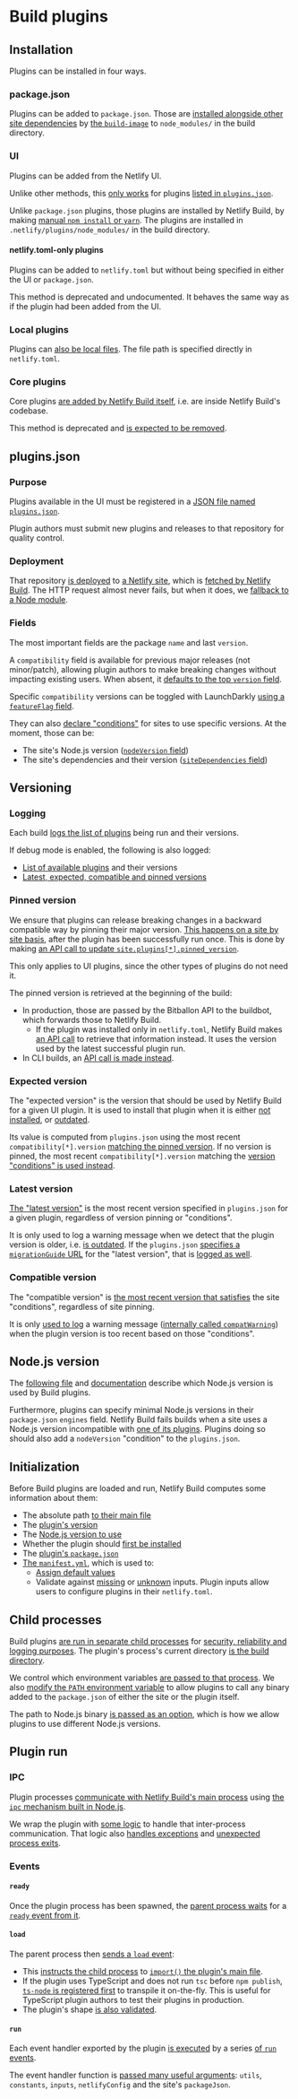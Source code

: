 # Build plugins

## Installation

Plugins can be installed in four ways.

### package.json

Plugins can be added to `package.json`. Those are
[installed alongside other site dependencies](https://github.com/netlify/build-image/blob/195fbe127e5c374d9c4758652cb62e3b8936a395/run-build-functions.sh#L201)
by [the `build-image`](https://github.com/netlify/build-image) to `node_modules/` in the build directory.

### UI

Plugins can be added from the Netlify UI.

Unlike other methods, this
[only works](https://github.com/netlify/build/blob/509efdfe5fd41bdbeb3b9e930b07ac984531b785/packages/build/src/plugins/expected_version.js#L87)
for plugins [listed in `plugins.json`](https://github.com/netlify/plugins/blob/main/site/plugins.json).

Unlike `package.json` plugins, those plugins are installed by Netlify Build, by making
[manual `npm install` or `yarn`](https://github.com/netlify/build/blob/509efdfe5fd41bdbeb3b9e930b07ac984531b785/packages/build/src/install/missing.js#L16).
The plugins are installed in `.netlify/plugins/node_modules/` in the build directory.

#### netlify.toml-only plugins

Plugins can be added to `netlify.toml` but without being specified in either the UI or `package.json`.

This method is deprecated and undocumented. It behaves the same way as if the plugin had been added from the UI.

### Local plugins

Plugins can
[also be local files](https://github.com/netlify/build/blob/71b84fc564bef6349bd550ef588ee5d72dc1d0cd/packages/build/src/plugins/resolve.js#L82).
The file path is specified directly in `netlify.toml`.

### Core plugins

Core plugins
[are added by Netlify Build itself](https://github.com/netlify/build/blob/71b84fc564bef6349bd550ef588ee5d72dc1d0cd/packages/build/src/plugins_core/list.js#L20),
i.e. are inside Netlify Build's codebase.

This method is deprecated and [is expected to be removed](https://github.com/netlify/pillar-workflow/issues/113).

## plugins.json

### Purpose

Plugins available in the UI must be registered in a
[JSON file named `plugins.json`](https://github.com/netlify/plugins/blob/main/site/plugins.json).

Plugin authors must submit new plugins and releases to that repository for quality control.

### Deployment

That repository
[is deployed](https://github.com/netlify/plugins/blob/08ce54230b0c412776bc0e1ea697204c380f5087/index.js#L11) to
[a Netlify site](https://list-v2--netlify-plugins.netlify.app/plugins.json), which is
[fetched by Netlify Build](https://github.com/netlify/build/blob/509efdfe5fd41bdbeb3b9e930b07ac984531b785/packages/build/src/plugins/list.js#L32).
The HTTP request almost never fails, but when it does, we
[fallback to a Node module](https://github.com/netlify/build/blob/509efdfe5fd41bdbeb3b9e930b07ac984531b785/packages/build/src/plugins/list.js#L39-L48).

### Fields

The most important fields are the package `name` and last `version`.

A `compatibility` field is available for previous major releases (not minor/patch), allowing plugin authors to make
breaking changes without impacting existing users. When absent, it
[defaults to the top `version` field](https://github.com/netlify/build/blob/509efdfe5fd41bdbeb3b9e930b07ac984531b785/packages/build/src/plugins/list.js#L70).

Specific `compatibility` versions can be toggled with LaunchDarkly
[using a `featureFlag` field](https://github.com/netlify/build/blob/509efdfe5fd41bdbeb3b9e930b07ac984531b785/packages/build/src/plugins/expected_version.js#L78).

They can also
[declare "conditions"](https://github.com/netlify/build/blob/509efdfe5fd41bdbeb3b9e930b07ac984531b785/packages/build/src/plugins/compatibility.js#L125)
for sites to use specific versions. At the moment, those can be:

- The site's Node.js version
  ([`nodeVersion` field](https://github.com/netlify/build/blob/509efdfe5fd41bdbeb3b9e930b07ac984531b785/packages/build/src/plugins/compatibility.js#L78))
- The site's dependencies and their version
  ([`siteDependencies` field](https://github.com/netlify/build/blob/509efdfe5fd41bdbeb3b9e930b07ac984531b785/packages/build/src/plugins/compatibility.js#L86))

## Versioning

### Logging

Each build
[logs the list of plugins](https://github.com/netlify/build/blob/509efdfe5fd41bdbeb3b9e930b07ac984531b785/packages/build/src/log/messages/compatibility.js#L8)
being run and their versions.

If debug mode is enabled, the following is also logged:

- [List of available plugins](https://github.com/netlify/build/blob/509efdfe5fd41bdbeb3b9e930b07ac984531b785/packages/build/src/log/messages/plugins.js#L12)
  and their versions
- [Latest, expected, compatible and pinned versions](https://github.com/netlify/build/blob/509efdfe5fd41bdbeb3b9e930b07ac984531b785/packages/build/src/log/messages/compatibility.js#L46)

### Pinned version

We ensure that plugins can release breaking changes in a backward compatible way by pinning their major version.
[This happens on a site by site basis](https://github.com/netlify/build/blob/509efdfe5fd41bdbeb3b9e930b07ac984531b785/packages/build/src/plugins/pinned_version.js#L41),
after the plugin has been successfully run once. This is done by making
[an API call to update `site.plugins[*].pinned_version`](https://github.com/netlify/build/blob/509efdfe5fd41bdbeb3b9e930b07ac984531b785/packages/build/src/plugins/pinned_version.js#L111-L115).

This only applies to UI plugins, since the other types of plugins do not need it.

The pinned version is retrieved at the beginning of the build:

- In production, those are passed by the Bitballon API to the buildbot, which forwards those to Netlify Build.
  - If the plugin was installed only in `netlify.toml`, Netlify Build makes
    [an API call](https://github.com/netlify/build/blob/509efdfe5fd41bdbeb3b9e930b07ac984531b785/packages/build/src/plugins/pinned_version.js#L16)
    to retrieve that information instead. It uses the version used by the latest successful plugin run.
- In CLI builds, an
  [API call is made instead](https://github.com/netlify/build/blob/509efdfe5fd41bdbeb3b9e930b07ac984531b785/packages/config/src/api/build_settings.js#L36).

### Expected version

The "expected version" is the version that should be used by Netlify Build for a given UI plugin. It is used to install
that plugin when it is either
[not installed](https://github.com/netlify/build/blob/509efdfe5fd41bdbeb3b9e930b07ac984531b785/packages/build/src/plugins/expected_version.js#L89),
or
[outdated](https://github.com/netlify/build/blob/509efdfe5fd41bdbeb3b9e930b07ac984531b785/packages/build/src/plugins/expected_version.js#L91).

Its value is computed from `plugins.json` using the most recent `compatibility[*].version`
[matching the pinned version](https://github.com/netlify/build/blob/509efdfe5fd41bdbeb3b9e930b07ac984531b785/packages/build/src/plugins/compatibility.js#L45).
If no version is pinned, the most recent `compatibility[*].version` matching the
[version "conditions" is used instead](https://github.com/netlify/build/blob/509efdfe5fd41bdbeb3b9e930b07ac984531b785/packages/build/src/plugins/compatibility.js#L49).

### Latest version

[The "latest version"](https://github.com/netlify/build/blob/509efdfe5fd41bdbeb3b9e930b07ac984531b785/packages/build/src/plugins/expected_version.js#L56)
is the most recent version specified in `plugins.json` for a given plugin, regardless of version pinning or
"conditions".

It is only used to log a warning message when we detect that the plugin version is older, i.e.
[is outdated](https://github.com/netlify/build/blob/509efdfe5fd41bdbeb3b9e930b07ac984531b785/packages/build/src/log/messages/compatibility.js#L72).
If the `plugins.json`
[specifies a `migrationGuide` URL](https://github.com/netlify/build/blob/509efdfe5fd41bdbeb3b9e930b07ac984531b785/packages/build/src/plugins/expected_version.js#L56)
for the "latest version", that is
[logged as well](https://github.com/netlify/build/blob/509efdfe5fd41bdbeb3b9e930b07ac984531b785/packages/build/src/log/messages/compatibility.js#L106).

### Compatible version

The "compatible version" is
[the most recent version that satisfies](https://github.com/netlify/build/blob/509efdfe5fd41bdbeb3b9e930b07ac984531b785/packages/build/src/plugins/expected_version.js#L59)
the site "conditions", regardless of site pinning.

It is only
[used to log](https://github.com/netlify/build/blob/509efdfe5fd41bdbeb3b9e930b07ac984531b785/packages/build/src/log/messages/compatibility.js#L124)
a warning message
([internally called `compatWarning`](https://github.com/netlify/build/blob/509efdfe5fd41bdbeb3b9e930b07ac984531b785/packages/build/src/plugins/compatibility.js#L68))
when the plugin version is too recent based on those "conditions".

## Node.js version

The
[following file](https://github.com/netlify/build/blob/509efdfe5fd41bdbeb3b9e930b07ac984531b785/packages/build/src/plugins/node_version.js#L13)
and [documentation](https://github.com/netlify/buildbot/blob/master/docs/node_version.md#which-nodejs-version-is-used)
describe which Node.js version is used by Build plugins.

Furthermore, plugins can specify minimal Node.js versions in their `package.json` `engines` field. Netlify Build fails
builds when a site uses a Node.js version incompatible with
[one of its plugins](https://github.com/netlify/build/blob/509efdfe5fd41bdbeb3b9e930b07ac984531b785/packages/build/src/plugins/node_version.js#L34).
Plugins doing so should also add a `nodeVersion` "condition" to the `plugins.json`.

## Initialization

Before Build plugins are loaded and run, Netlify Build computes some information about them:

- The absolute path
  [to their main file](https://github.com/netlify/build/blob/509efdfe5fd41bdbeb3b9e930b07ac984531b785/packages/build/src/plugins/resolve.js#L14)
- The
  [plugin's version](https://github.com/netlify/build/blob/509efdfe5fd41bdbeb3b9e930b07ac984531b785/packages/build/src/plugins/expected_version.js#L13)
- The
  [Node.js version to use](https://github.com/netlify/build/blob/509efdfe5fd41bdbeb3b9e930b07ac984531b785/packages/build/src/plugins/node_version.js#L13)
- Whether the plugin should
  [first be installed](https://github.com/netlify/build/blob/509efdfe5fd41bdbeb3b9e930b07ac984531b785/packages/build/src/plugins/resolve.js#L127)
- The
  [plugin's `package.json`](https://github.com/netlify/build/blob/509efdfe5fd41bdbeb3b9e930b07ac984531b785/packages/build/src/plugins/options.js#L62)
- [The `manifest.yml`](https://github.com/netlify/build/blob/509efdfe5fd41bdbeb3b9e930b07ac984531b785/packages/build/src/plugins/manifest/main.js#L8),
  which is used to:
  - [Assign default values](https://github.com/netlify/build/blob/509efdfe5fd41bdbeb3b9e930b07ac984531b785/packages/build/src/plugins/manifest/check.js#L30)
  - Validate against
    [missing](https://github.com/netlify/build/blob/509efdfe5fd41bdbeb3b9e930b07ac984531b785/packages/build/src/plugins/manifest/check.js#L44)
    or
    [unknown](https://github.com/netlify/build/blob/509efdfe5fd41bdbeb3b9e930b07ac984531b785/packages/build/src/plugins/manifest/check.js#L65)
    inputs. Plugin inputs allow users to configure plugins in their `netlify.toml`.

## Child processes

Build plugins
[are run in separate child processes](https://github.com/netlify/build/blob/509efdfe5fd41bdbeb3b9e930b07ac984531b785/packages/build/src/plugins/spawn.js#L33)
for
[security, reliability and logging purposes](https://github.com/netlify/build/blob/509efdfe5fd41bdbeb3b9e930b07ac984531b785/packages/build/src/plugins/spawn.js#L15-L19).
The plugin's process's current directory
[is the build directory](https://github.com/netlify/build/blob/509efdfe5fd41bdbeb3b9e930b07ac984531b785/packages/build/src/plugins/spawn.js#L35).

We control which environment variables
[are passed to that process](https://github.com/netlify/build/blob/509efdfe5fd41bdbeb3b9e930b07ac984531b785/packages/build/src/plugins/spawn.js#L40).
We also
[modify the `PATH` environment variable](https://github.com/netlify/build/blob/509efdfe5fd41bdbeb3b9e930b07ac984531b785/packages/build/src/plugins/spawn.js#L36-L37)
to allow plugins to call any binary added to the `package.json` of either the site or the plugin itself.

The path to Node.js binary
[is passed as an option](https://github.com/netlify/build/blob/509efdfe5fd41bdbeb3b9e930b07ac984531b785/packages/build/src/plugins/spawn.js#L38-L39),
which is how we allow plugins to use different Node.js versions.

## Plugin run

### IPC

Plugin processes
[communicate with Netlify Build's main process](https://github.com/netlify/build/blob/509efdfe5fd41bdbeb3b9e930b07ac984531b785/packages/build/src/plugins/ipc.js#L19)
using
[the `ipc` mechanism built in Node.js](https://nodejs.org/api/child_process.html#subprocesssendmessage-sendhandle-options-callback).

We wrap the plugin with
[some logic](https://github.com/netlify/build/blob/509efdfe5fd41bdbeb3b9e930b07ac984531b785/packages/build/src/plugins/child/main.js#L9)
to handle that inter-process communication. That logic also
[handles exceptions](https://github.com/netlify/build/blob/509efdfe5fd41bdbeb3b9e930b07ac984531b785/packages/build/src/plugins/child/error.js#L9)
and
[unexpected process exits](https://github.com/netlify/build/blob/509efdfe5fd41bdbeb3b9e930b07ac984531b785/packages/build/src/plugins/ipc.js#L68).

### Events

#### `ready`

Once the plugin process has been spawned, the
[parent process waits](https://github.com/netlify/build/blob/509efdfe5fd41bdbeb3b9e930b07ac984531b785/packages/build/src/plugins/spawn.js#L46)
for a
[`ready` event from it](https://github.com/netlify/build/blob/509efdfe5fd41bdbeb3b9e930b07ac984531b785/packages/build/src/plugins/child/main.js#L19).

#### `load`

The parent process then
[sends a `load` event](https://github.com/netlify/build/blob/509efdfe5fd41bdbeb3b9e930b07ac984531b785/packages/build/src/plugins/load.js#L46):

- This
  [instructs the child process](https://github.com/netlify/build/blob/509efdfe5fd41bdbeb3b9e930b07ac984531b785/packages/build/src/plugins/child/load.js#L12)
  to
  [`import()` the plugin's main file](https://github.com/netlify/build/blob/509efdfe5fd41bdbeb3b9e930b07ac984531b785/packages/build/src/plugins/child/logic.js#L10).
- If the plugin uses TypeScript and does not run `tsc` before `npm publish`,
  [`ts-node` is registered first](https://github.com/netlify/build/blob/509efdfe5fd41bdbeb3b9e930b07ac984531b785/packages/build/src/plugins/child/typescript.js#L11)
  to transpile it on-the-fly. This is useful for TypeScript plugin authors to test their plugins in production.
- The plugin's shape
  [is also validated](https://github.com/netlify/build/blob/509efdfe5fd41bdbeb3b9e930b07ac984531b785/packages/build/src/plugins/child/validate.js#L6).

#### `run`

Each event handler exported by the plugin
[is executed](https://github.com/netlify/build/blob/509efdfe5fd41bdbeb3b9e930b07ac984531b785/packages/build/src/steps/plugin.js#L40)
by a series
[of `run` events](https://github.com/netlify/build/blob/509efdfe5fd41bdbeb3b9e930b07ac984531b785/packages/build/src/plugins/child/run.js#L8).

The event handler function is
[passed many useful arguments](https://github.com/netlify/build/blob/509efdfe5fd41bdbeb3b9e930b07ac984531b785/packages/build/src/plugins/child/run.js#L16):
`utils`, `constants`, `inputs`, `netlifyConfig` and the site's `packageJson`.
